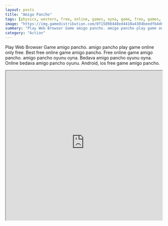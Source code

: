 ```yaml
---
layout: posts
title: "Amigo Pancho"
tags: [physics, western, free, online, games, oyna, game, free, games, play, play, games]
image: "https://img.gamedistribution.com/0f15898448ed4410a4304beedfb4d6bb.jpg"
summary: "Play Web Browser Game amigo pancho. amigo pancho play game online only free. Best free online game amigo pancho. Free online game amigo pancho. amigo pancho oyunu oyna. Bedava amigo pancho oyunu oyna. Online bedava amigo pancho oyunu. Android, ios free game amigo pancho."
category: "Action"
---
```


Play Web Browser Game amigo pancho. amigo pancho play game online only free. Best free online game amigo pancho. Free online game amigo pancho. amigo pancho oyunu oyna. Bedava amigo pancho oyunu oyna. Online bedava amigo pancho oyunu. Android, ios free game amigo pancho.

<iframe width="100%" height="480px;" src="https://html5.gamedistribution.com/0f15898448ed4410a4304beedfb4d6bb/"></iframe>